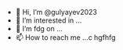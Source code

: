 - 👋 Hi, I’m @gulyayev2023
- 👀 I’m interested in ...
- 🌱 I’m fdg on ...
- 📫 How to reach me ...c
hgfhfg
<!---
gulyayevhgfh2023/gulyayev2023 is a ✨ special ✨ repository because its `README.md` (this file) appears on your GitHub profile.
You can click the Preview link to take a look at your changes.
--->
